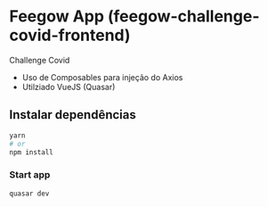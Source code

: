 # Feegow App (feegow-challenge-covid-frontend)

Challenge Covid

* Uso de Composables para injeção do Axios
* Utilziado VueJS (Quasar)

## Instalar dependências

```bash
yarn
# or
npm install
```

### Start app

```bash
quasar dev
```
